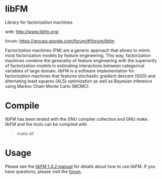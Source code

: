 libFM
=====

Library for factorization machines

web: http://www.libfm.org/

forum: https://groups.google.com/forum/#!forum/libfm

Factorization machines (FM) are a generic approach that allows to mimic most factorization models by feature engineering. This way, factorization machines combine the generality of feature engineering with the superiority of factorization models in estimating interactions between categorical variables of large domain. libFM is a software implementation for factorization machines that features stochastic gradient descent (SGD) and alternating least squares (ALS) optimization as well as Bayesian inference using Markov Chain Monte Carlo (MCMC).

Compile
=======
libFM has been tested with the GNU compiler collection and GNU make. libFM and the tools can be compiled with
> make all

Usage
=====
Please see the [libFM 1.4.2 manual](http://www.libfm.org/libfm-1.42.manual.pdf) for details about how to use libFM. If you have questions, please visit the [forum](https://groups.google.com/forum/#!forum/libfm).

